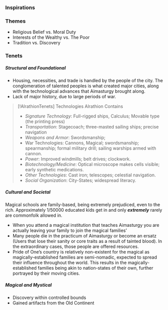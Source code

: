 
### Inspirations

### Themes

- Religious Belief vs. Moral Duty
- Interests of the Wealthy vs. The Poor
- Tradition vs. Discovery

### Tenets
##### Structural and Foundational
- Housing, necessities, and trade is handled by the people of the city. The conglomeration of talented peoples is what created major cities, along with the technological advances that Aimasturgy brought along. 
- Lack of major history, due to large periods of war.

> [!AlrathionTenets] Technologies Alrathion Contains
> - _Signature Technology_: Full-rigged ships, Calculus; Movable type (the printing press)
> - _Transportation_: Stagecoach; three-masted sailing ships; precise navigation
> - _Weapons and Armor_: Swordsmanship;
> - War Technologies: Cannons, Magical; swordsmanship; spearmanship; formal military drill; sailing warships armed with cannon.
> - _Power_: Improved windmills; belt drives; clockwork.
> - _Biotechnology/Medicine_: Optical microscope makes cells visible; early synthetic medications.
> - _Other Technologies_: Cast iron; telescopes; celestial navigation.
> - _Social Organization_: City-States; widespread literacy.
##### Cultural and Societal 
Magical schools are family-based, being extremely prejudiced, even to the rich. Approximately 1/50000 educated kids get in and only ***extremely*** rarely are commonfolk allowed in.
- When you attend a magical institution that teaches Aimasturgy you are actually leaving your family to join the magical families’
- Many people die in the practicum of Aimasturgy or become an ersatz (Users that lose their sanity or core traits as a result of tainted blood). In the extraordinary cases, those people are offered resources. 
- Pride of One’s country is relatively non-existent for the magical as magically-established families are semi-nomadic, expected to spread their influence throughout the world. This results in the magically-established families being akin to nation-states of their own, further portrayed by their moving cities.
##### Magical and Mystical
- Discovery within controlled bounds
- Gained artifacts from the Old Continent